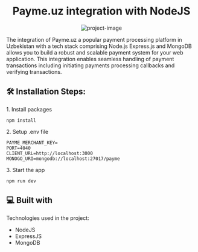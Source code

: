 <h1 align="center" id="title">Payme.uz integration with NodeJS</h1>

<p align="center"><img src="https://socialify.git.ci/samarbadriddin0v/payme-uz-integration/image?language=1&amp;owner=1&amp;name=1&amp;stargazers=1&amp;theme=Light" alt="project-image"></p>

<p id="description">The integration of Payme.uz a popular payment processing platform in Uzbekistan with a tech stack comprising Node.js Express.js and MongoDB allows you to build a robust and scalable payment system for your web application. This integration enables seamless handling of payment transactions including initiating payments processing callbacks and verifying transactions.</p>

<h2>🛠️ Installation Steps:</h2>

<p>1. Install packages</p>

```
npm install
```

<p>2. Setup .env file</p>

```
PAYME_MERCHANT_KEY=
PORT=4040
CLIENT_URL=http://localhost:3000
MONOGO_URI=mongodb://localhost:27017/payme
```

<p>3. Start the app</p>

```
npm run dev
```

  
  
<h2>💻 Built with</h2>

Technologies used in the project:

*   NodeJS
*   ExpressJS
*   MongoDB
